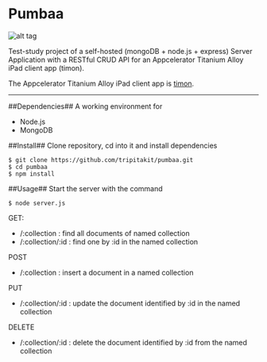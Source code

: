 Pumbaa
===

![alt tag](http://www.nationalgeographic.it/images/2010/03/22/131940827-media-409e5990-3b7a-4859-b262-b7ec7f86f724.jpg)


Test-study project of a self-hosted (mongoDB + node.js + express) Server Application with a RESTful CRUD API
for an Appcelerator Titanium Alloy iPad client app (timon).

The Appcelerator Titanium Alloy iPad client app is [timon](https://github.com/tripitakit/timon/wiki/timon).

---

##Dependencies##
A working environment for
- Node.js
- MongoDB 

##Install##
Clone repository, cd into it and install dependencies
~~~
$ git clone https://github.com/tripitakit/pumbaa.git
$ cd pumbaa
$ npm install
~~~

##Usage##
Start the server with the command
~~~
$ node server.js
~~~

GET:
- /:collection			: find all documents of named collection
- /:collection/:id		: find one by :id in the named collection

POST 
- /:collection			: insert a document in a named collection

PUT
- /:collection/:id		: update the document identified by :id in the named collection

DELETE
- /:collection/:id		: delete the document identified by :id from the named collection




